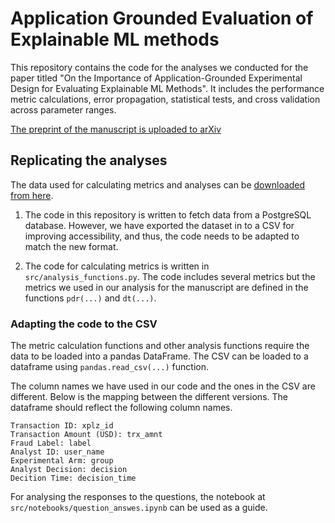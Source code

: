 # Application Grounded Evaluation of Explainable ML methods 

This repository contains the code for the analyses we conducted for the paper titled "On the Importance of Application-Grounded Experimental Design for Evaluating Explainable ML Methods". It includes the performance metric calculations, error propagation, statistical tests, and cross validation across parameter ranges.

[The preprint of the manuscript is uploaded to arXiv](https://arxiv.org/abs/2206.13503)


## Replicating the analyses

The data used for calculating metrics and analyses can be [downloaded from here](https://bit.ly/3eMcpYZ). 

1. The code in this repository is written to fetch data from a PostgreSQL database. However, we have exported the dataset in to a CSV for improving accessibility, and thus, the code needs to be adapted to match the new format. 

2. The code for calculating metrics is written in `src/analysis_functions.py`. The code includes several metrics but the metrics we used in our analysis for the manuscript are defined in the functions `pdr(...)` and `dt(...)`.


### Adapting the code to the CSV

The metric calculation functions and other analysis functions require the data to be loaded into a pandas DataFrame. The CSV can be loaded to a dataframe using `pandas.read_csv(...)` function. 

The column names we have used in our code and the ones in the CSV are different. Below is the mapping between the different versions. The dataframe should reflect the following column names.


```
Transaction ID: xplz_id
Transaction Amount (USD): trx_amnt
Fraud Label: label
Analyst ID: user_name
Experimental Arm: group
Analyst Decision: decision
Decition Time: decision_time
```
For analysing the responses to the questions, the notebook at `src/notebooks/question_answes.ipynb` can be used as a guide. 



